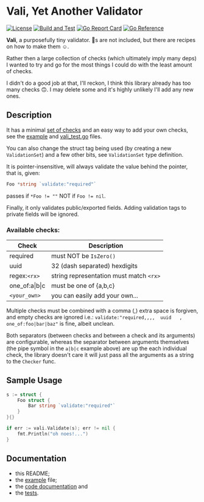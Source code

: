 # Vali, Yet Another **Vali**dator

[![License](https://img.shields.io/badge/License-MIT-blue.svg)](https://opensource.org/licenses/MIT)
[![Build and Test](https://github.com/alexaandru/vali/actions/workflows/ci.yml/badge.svg)](https://github.com/alexaandru/vali/actions/workflows/ci.yml)
[![Go Report Card](https://goreportcard.com/badge/github.com/alexaandru/vali)](https://goreportcard.com/report/github.com/alexaandru/vali)
[![Go Reference](https://pkg.go.dev/badge/github.com/alexaandru/vali.svg)](https://pkg.go.dev/github.com/alexaandru/vali)

**Vali**, a purposefully tiny validator. 🔋s are not included,
but there are recipes on how to make them ☺️.

Rather then a large collection of checks (which ultimately
imply many deps) I wanted to try and go for the most things
I could do with the least amount of checks.

I didn't do a good job at that, I'll reckon, I think this
library already has too many checks 🙃. I may delete some
and it's highly unlikely I'll add any new ones.

## Description

It has a minimal [set of checks](#available-checks) and
an easy way to add your own checks, see the [example](example_test.go) and
[vali_test.go](vali_test.go) files.

You can also change the struct tag being used (by creating
a new `ValidationSet`) and a few other bits, see `ValidationSet` type
definition.

It is pointer-insensitive, will always validate the value
behind the pointer, that is, given:

```Go
Foo *string `validate:"required"`
```

passes if `*Foo != ""` NOT if `Foo != nil`.

Finally, it only validates public/exported fields. Adding validation
tags to private fields will be ignored.

### Available checks:

| Check          | Description                             |
| -------------- | --------------------------------------- |
| required       | must NOT be `IsZero()`                  |
| uuid           | 32 (dash separated) hexdigits           |
| regex:`<rx>`   | string representation must match `<rx>` |
| one_of:a\|b\|c | must be one of {a,b,c}                  |
| `<your_own>`   | you can easily add your own...          |

Multiple checks must be combined with a comma (,) extra space
is forgiven, and empty checks are ignored i.e.:
`validate:"required,,,,  uuid   , one_of:foo|bar|baz"` is fine, albeit unclean.

Both separators (between checks and between a check and its arguments)
are configurable, whereas the separator between arguments themselves (the
pipe symbol in the `a|b|c` example above) are up the each individual check,
the library doesn't care it will just pass all the arguments as a string
to the `Checker` func.

## Sample Usage

```Go
s := struct {
	Foo struct {
		Bar string `validate:"required"`
	}
}{}

if err := vali.Validate(s); err != nil {
    fmt.Println("oh noes!...")
}
```

## Documentation

- this README;
- the [example](example_test.go) file;
- the [code documentation](https://pkg.go.dev/github.com/alexaandru/vali) and
- the [tests](vali_test.go).
